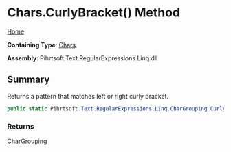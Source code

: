# Chars\.CurlyBracket\(\) Method

[Home](../../../../../../README.md)

**Containing Type**: [Chars](../README.md)

**Assembly**: Pihrtsoft\.Text\.RegularExpressions\.Linq\.dll

## Summary

Returns a pattern that matches left or right curly bracket\.

```csharp
public static Pihrtsoft.Text.RegularExpressions.Linq.CharGrouping CurlyBracket()
```

### Returns

[CharGrouping](../../CharGrouping/README.md)

